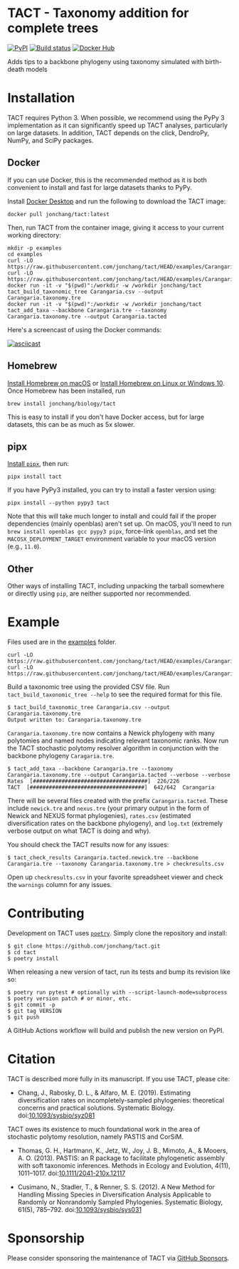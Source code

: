 # TACT - Taxonomy addition for complete trees

[![PyPI](https://img.shields.io/pypi/v/tact.svg)](https://pypi.org/project/tact/)
[![Build status](https://github.com/jonchang/tact/workflows/Python%20package/badge.svg)](https://github.com/jonchang/tact/actions)
[![Docker Hub](https://img.shields.io/docker/pulls/jonchang/tact.svg)](https://hub.docker.com/r/jonchang/tact)

Adds tips to a backbone phylogeny using taxonomy simulated with birth-death models

# Installation

TACT requires Python 3. When possible, we recommend using the PyPy 3 implementation as it can significantly speed up TACT analyses, particularly on large datasets. In addition, TACT depends on the click, DendroPy, NumPy, and SciPy packages.

## Docker

If you can use Docker, this is the recommended method as it is both convenient to install and fast for large datasets thanks to PyPy.

Install [Docker Desktop](https://www.docker.com/products/docker-desktop) and run the following to download the TACT image:

    docker pull jonchang/tact:latest

Then, run TACT from the container image, giving it access to your current working directory:

    mkdir -p examples
    cd examples
    curl -LO https://raw.githubusercontent.com/jonchang/tact/HEAD/examples/Carangaria.csv
    curl -LO https://raw.githubusercontent.com/jonchang/tact/HEAD/examples/Carangaria.tre
    docker run -it -v "$(pwd)":/workdir -w /workdir jonchang/tact tact_build_taxonomic_tree Carangaria.csv --output Carangaria.taxonomy.tre
    docker run -it -v "$(pwd)":/workdir -w /workdir jonchang/tact tact_add_taxa --backbone Carangaria.tre --taxonomy Carangaria.taxonomy.tre --output Carangaria.tacted

Here's a screencast of using the Docker commands:

[![asciicast](https://asciinema.org/a/347571.svg)](https://asciinema.org/a/347571)

## Homebrew

[Install Homebrew on macOS](https://brew.sh) or [Install Homebrew on Linux or Windows 10](https://docs.brew.sh/Homebrew-on-Linux). Once Homebrew has been installed, run

    brew install jonchang/biology/tact

This is easy to install if you don't have Docker access, but for large datasets, this can be as much as 5x slower.

## pipx

[Install `pipx`](https://pipxproject.github.io/pipx/installation/), then run:

    pipx install tact

If you have PyPy3 installed, you can try to install a faster version using:

    pipx install --python pypy3 tact

Note that this will take much longer to install and could fail if the proper dependencies (mainly openblas) aren't set up. On macOS, you'll need to run `brew install openblas gcc pypy3 pipx`, force-link `openblas`, and set the `MACOSX_DEPLOYMENT_TARGET` environment variable to your macOS version (e.g., `11.0`).

## Other

Other ways of installing TACT, including unpacking the tarball somewhere or directly using `pip`, are neither supported nor recommended.

# Example

Files used are in the [examples](https://github.com/jonchang/tact/tree/HEAD/examples) folder.

```console
curl -LO https://raw.githubusercontent.com/jonchang/tact/HEAD/examples/Carangaria.csv
curl -LO https://raw.githubusercontent.com/jonchang/tact/HEAD/examples/Carangaria.tre
```

Build a taxonomic tree using the provided CSV file. Run `tact_build_taxonomic_tree --help` to see the required format for this file.

```console
$ tact_build_taxonomic_tree Carangaria.csv --output Carangaria.taxonomy.tre
Output written to: Carangaria.taxonomy.tre
```

`Carangaria.taxonomy.tre` now contains a Newick phylogeny with many polytomies and named nodes indicating relevant taxonomic ranks. Now run the TACT stochastic polytomy resolver algorithm in conjunction with the backbone phylogeny `Caragaria.tre`.

```console
$ tact_add_taxa --backbone Carangaria.tre --taxonomy Carangaria.taxonomy.tre --output Carangaria.tacted --verbose --verbose
Rates  [####################################]  226/226
TACT  [####################################]  642/642  Carangaria
```

There will be several files created with the prefix `Carangaria.tacted`. These include `newick.tre` and `nexus.tre` (your primary output in the form of Newick and NEXUS format phylogenies), `rates.csv` (estimated diversification rates on the backbone phylogeny), and `log.txt` (extremely verbose output on what TACT is doing and why).

You should check the TACT results now for any issues:

```console
$ tact_check_results Carangaria.tacted.newick.tre --backbone Carangaria.tre --taxonomy Carangaria.taxonomy.tre > checkresults.csv
```

Open up `checkresults.csv` in your favorite spreadsheet viewer and check the `warnings` column for any issues.

# Contributing

Development on TACT uses [`poetry`](https://poetry.eustace.io/). Simply clone the repository and install:

```console
$ git clone https://github.com/jonchang/tact.git
$ cd tact
$ poetry install
```

When releasing a new version of tact, run its tests and bump its revision like so:

```console
$ poetry run pytest # optionally with --script-launch-mode=subprocess
$ poetry version patch # or minor, etc.
$ git commit -p
$ git tag VERSION
$ git push
```

A GitHub Actions workflow will build and publish the new version on PyPI.

# Citation

TACT is described more fully in its manuscript. If you use TACT, please cite:

* Chang, J., Rabosky, D. L., & Alfaro, M. E. (2019). Estimating diversification rates on incompletely-sampled phylogenies: theoretical concerns and practical solutions. Systematic Biology. doi:[10.1093/sysbio/syz081](https://doi.org/10.1093/sysbio/syz081)

TACT owes its existence to much foundational work in the area of stochastic polytomy resolution, namely PASTIS and CorSiM.

* Thomas, G. H., Hartmann, K., Jetz, W., Joy, J. B., Mimoto, A., & Mooers, A. O. (2013). PASTIS: an R package to facilitate phylogenetic assembly with soft taxonomic inferences. Methods in Ecology and Evolution, 4(11), 1011–1017. doi:[10.1111/2041-210x.12117](https://doi.org/10.1111/2041-210X.12117)

* Cusimano, N., Stadler, T., & Renner, S. S. (2012). A New Method for Handling Missing Species in Diversification Analysis Applicable to Randomly or Nonrandomly Sampled Phylogenies. Systematic Biology, 61(5), 785–792. doi:[10.1093/sysbio/sys031](https://doi.org/10.1093/sysbio/sys031)

# Sponsorship

Please consider sponsoring the maintenance of TACT via [GitHub Sponsors](https://github.com/sponsors/jonchang).
